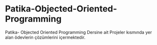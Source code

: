 # Patika-Objected-Oriented-Programming
Patika- Objected Oriented Programming Dersine ait Projeler kısmında yer alan ödevlerin çözümlerini içermektedir.
